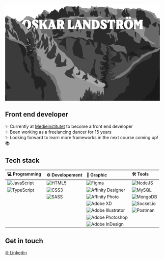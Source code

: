 ![Oskar Landström](./hero_img.png)

## Front end developer

✨ Currently at [Medieinstitutet](https://github.com/Medieinstitutet) to become a front end developer  
✨ Been working as a freelancing dancer for 15 years  
✨ Looking forward to learn more frameworks in the next course coming up! 📚

## Tech stack

| 💻 Programming                                                                                                               | ⚙️ Developement                                                                                           | 🎨 Graphic                                                                                                                                        | 🛠️ Tools                                                                                                        |
| :--------------------------------------------------------------------------------------------------------------------------- | :-------------------------------------------------------------------------------------------------------- | :------------------------------------------------------------------------------------------------------------------------------------------------ | :-------------------------------------------------------------------------------------------------------------- |
| ![JavaScript](https://img.shields.io/badge/javascript-%23323330.svg?style=for-the-badge&logo=javascript&logoColor=%23F7DF1E) | ![HTML5](https://img.shields.io/badge/html5-%23E34F26.svg?style=for-the-badge&logo=html5&logoColor=white) | ![Figma](https://img.shields.io/badge/figma-%23F24E1E.svg?style=for-the-badge&logo=figma&logoColor=white)                                         | ![NodeJS](https://img.shields.io/badge/node.js-6DA55F?style=for-the-badge&logo=node.js&logoColor=white)         |
| ![TypeScript](https://img.shields.io/badge/typescript-%23007ACC.svg?style=for-the-badge&logo=typescript&logoColor=white)     | ![CSS3](https://img.shields.io/badge/css3-%231572B6.svg?style=for-the-badge&logo=css3&logoColor=white)    | ![Affinity Designer](https://img.shields.io/badge/affinity%20designer-%231B72BE.svg?style=for-the-badge&logo=affinity-designer&logoColor=white)   | ![MySQL](https://img.shields.io/badge/mysql-4479A1.svg?style=for-the-badge&logo=mysql&logoColor=white)          |
|                                                                                                                              | ![SASS](https://img.shields.io/badge/SASS-hotpink.svg?style=for-the-badge&logo=SASS&logoColor=white)      | ![Affinity Photo](https://img.shields.io/badge/affinityphoto-%237E4DD2.svg?style=for-the-badge&logo=affinity-photo&logoColor=white)               | ![MongoDB](https://img.shields.io/badge/MongoDB-%234ea94b.svg?style=for-the-badge&logo=mongodb&logoColor=white) |
|                                                                                                                              |                                                                                                           | ![Adobe XD](https://img.shields.io/badge/Adobe%20XD-470137?style=for-the-badge&logo=Adobe%20XD&logoColor=#FF61F6)                                 | ![Socket.io](https://img.shields.io/badge/Socket.io-black?style=for-the-badge&logo=socket.io&badgeColor=010101) |
|                                                                                                                              |                                                                                                           | ![Adobe Illustrator](https://img.shields.io/badge/adobe%20illustrator-%23FF9A00.svg?style=for-the-badge&logo=adobe%20illustrator&logoColor=white) | ![Postman](https://img.shields.io/badge/Postman-FF6C37?style=for-the-badge&logo=postman&logoColor=white)        |
|                                                                                                                              |                                                                                                           | ![Adobe Photoshop](https://img.shields.io/badge/adobe%20photoshop-%2331A8FF.svg?style=for-the-badge&logo=adobe%20photoshop&logoColor=white)       |                                                                                                                 |
|                                                                                                                              |                                                                                                           | ![Adobe InDesign](https://img.shields.io/badge/Adobe%20InDesign-49021F?style=for-the-badge&logo=adobeindesign&logoColor=white)                    |                                                                                                                 |

## Get in touch

[🌐 Linkedin](https://www.linkedin.com/in/oskar-landstrom/)
